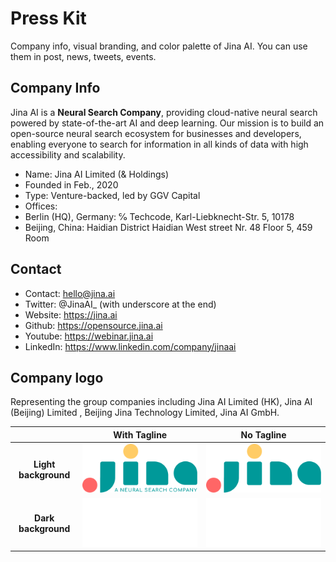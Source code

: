# Press Kit

Company info, visual branding, and color palette of Jina AI. You can use them in post, news, tweets, events.

## Company Info

Jina AI is a **Neural Search Company**, providing cloud-native neural search powered by state-of-the-art AI and deep learning. 
Our mission is to build an open-source neural search ecosystem for businesses and developers, enabling everyone to search for information in all kinds of data with high accessibility and scalability. 


- Name: Jina AI Limited (& Holdings)
- Founded in Feb., 2020 
- Type: Venture-backed, led by GGV Capital
- Offices: 
 - Berlin (HQ), Germany: ℅ Techcode, Karl-Liebknecht-Str. 5, 10178
 - Beijing, China: Haidian District Haidian West street Nr. 48 Floor 5, 459 Room
 

## Contact
- Contact: hello@jina.ai 
- Twitter: @JinaAI_ (with underscore at the end)
- Website: https://jina.ai 
- Github: https://opensource.jina.ai 
- Youtube: https://webinar.jina.ai 
- LinkedIn: https://www.linkedin.com/company/jinaai

## Company logo

Representing the group companies including Jina AI Limited (HK), Jina AI (Beijing) Limited , Beijing Jina Technology Limited, Jina AI GmbH. 

| | **With Tagline**| **No Tagline** |
|:---: | :---: | :---: |
| **Light background** |  ![](logo-company/logo-with-text/light-bg/Company%20logo_info_light.svg) | ![](logo-company/logo/light-bg/Company%20logo_light.svg) |
| **Dark background** | ![](logo-company/logo-with-text/dark-bg/Company%20logo_info_Dark.svg) | ![](logo-company/logo/dark-bg/Company%20logo_Dark.svg)|

